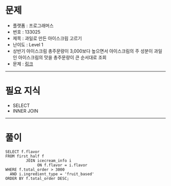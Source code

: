 # 문제
- 플랫폼 : 프로그래머스
- 번호 : 133025
- 제목 : 과일로 만든 아이스크림 고르기
- 난이도 : Level 1
- 상반기 아이스크림 총주문량이 3,000보다 높으면서 아이스크림의 주 성분이 과일인 아이스크림의 맛을 총주문량이 큰 순서대로 조회
- 문제 : <a href="https://school.programmers.co.kr/learn/courses/30/lessons/133025" target="_blank">링크</a>

---

# 필요 지식
- SELECT
- INNER JOIN

---

# 풀이
```mysql
SELECT f.flavor
FROM first_half f
         JOIN icecream_info i
              ON f.flavor = i.flavor
WHERE f.total_order > 3000
  AND i.ingredient_type = 'fruit_based'
ORDER BY f.total_order DESC;
```
